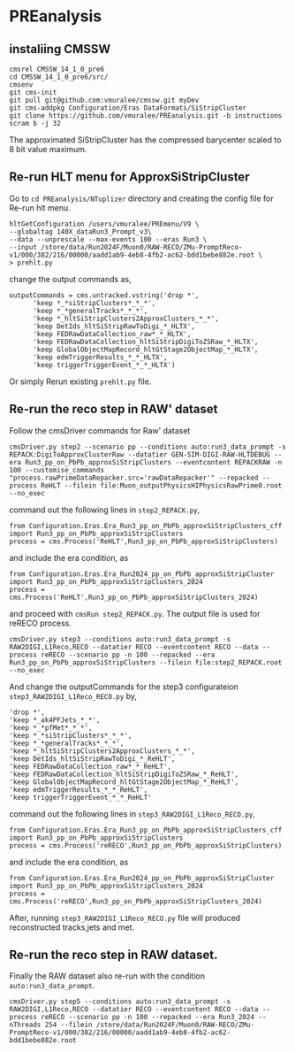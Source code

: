 # PREanalysis
## instaliing CMSSW

```
cmsrel CMSSW_14_1_0_pre6
cd CMSSW_14_1_0_pre6/src/
cmsenv
git cms-init
git pull git@github.com:vmuralee/cmssw.git myDev
git cms-addpkg Configuration/Eras DataFormats/SiStripCluster
git clone https://github.com/vmuralee/PREanalysis.git -b instructions
scram b -j 32

```
The approximated SiStripCluster has the compressed barycenter scaled to 8 bit value maximum. 
## Re-run HLT menu for ApproxSiStripCluster
Go to `cd PREanalysis/NTuplizer` directory and creating the config file for Re-run hlt menu.

```
hltGetConfiguration /users/vmuralee/PREmenu/V9 \
--globaltag 140X_dataRun3_Prompt_v3\
--data --unprescale --max-events 100 --eras Run3 \
--input /store/data/Run2024F/Muon0/RAW-RECO/ZMu-PromptReco-v1/000/382/216/00000/aadd1ab9-4eb8-4fb2-ac62-bdd1bebe882e.root \
> prehlt.py
```
change the output commands as,

```
outputCommands = cms.untracked.vstring('drop *',
      'keep *_*siStripClusters*_*_*',
      'keep *_*generalTracks*_*_*',
      'keep *_hltSiStripClusters2ApproxClusters_*_*',
      'keep DetIds_hltSiStripRawToDigi_*_HLTX',
      'keep FEDRawDataCollection_raw*_*_HLTX',
      'keep FEDRawDataCollection_hltSiStripDigiToZSRaw_*_HLTX',
      'keep GlobalObjectMapRecord_hltGtStage2ObjectMap_*_HLTX',
      'keep edmTriggerResults_*_*_HLTX',
      'keep triggerTriggerEvent_*_*_HLTX')

```
Or simply Rerun existing `prehlt.py` file.
## Re-run the reco step in RAW' dataset
Follow the cmsDriver commands for Raw' dataset
```
cmsDriver.py step2 --scenario pp --conditions auto:run3_data_prompt -s REPACK:DigiToApproxClusterRaw --datatier GEN-SIM-DIGI-RAW-HLTDEBUG --era Run3_pp_on_PbPb_approxSiStripClusters --eventcontent REPACKRAW -n 100 --customise_commands "process.rawPrimeDataRepacker.src='rawDataRepacker'" --repacked --process ReHLT --filein file:Muon_outputPhysicsHIPhysicsRawPrime0.root --no_exec 
```
command out the following lines in `step2_REPACK.py`,
```
from Configuration.Eras.Era_Run3_pp_on_PbPb_approxSiStripClusters_cff import Run3_pp_on_PbPb_approxSiStripClusters
process = cms.Process('ReHLT',Run3_pp_on_PbPb_approxSiStripClusters)
```
and include the era condition, as 

```
from Configuration.Eras.Era_Run2024_pp_on_PbPb_approxSiStripCluster import Run3_pp_on_PbPb_approxSiStripClusters_2024
process = cms.Process('ReHLT',Run3_pp_on_PbPb_approxSiStripClusters_2024)
```
and proceed with `cmsRun step2_REPACK.py`. The output file is used for reRECO process. 
```
cmsDriver.py step3 --conditions auto:run3_data_prompt -s RAW2DIGI,L1Reco,RECO --datatier RECO --eventcontent RECO --data --process reRECO --scenario pp -n 100 --repacked --era Run3_pp_on_PbPb_approxSiStripClusters --filein file:step2_REPACK.root --no_exec 
```
And change the outputCommands for the step3 configurateion `step3_RAW2DIGI_L1Reco_RECO.py`  by,
```
'drop *',
'keep *_ak4PFJets_*_*',
'keep *_*pfMet*_*_*',
'keep *_*siStripClusters*_*_*',
'keep *_*generalTracks*_*_*',
'keep *_hltSiStripClusters2ApproxClusters_*_*',
'keep DetIds_hltSiStripRawToDigi_*_ReHLT',
'keep FEDRawDataCollection_raw*_*_ReHLT',
'keep FEDRawDataCollection_hltSiStripDigiToZSRaw_*_ReHLT',
'keep GlobalObjectMapRecord_hltGtStage2ObjectMap_*_ReHLT',
'keep edmTriggerResults_*_*_ReHLT',
'keep triggerTriggerEvent_*_*_ReHLT'
```
command out the following lines in `step3_RAW2DIGI_L1Reco_RECO.py`,
```
from Configuration.Eras.Era_Run3_pp_on_PbPb_approxSiStripClusters_cff import Run3_pp_on_PbPb_approxSiStripClusters
process = cms.Process('reRECO',Run3_pp_on_PbPb_approxSiStripClusters)
```
and include the era condition, as 

```
from Configuration.Eras.Era_Run2024_pp_on_PbPb_approxSiStripCluster import Run3_pp_on_PbPb_approxSiStripClusters_2024
process = cms.Process('reRECO',Run3_pp_on_PbPb_approxSiStripClusters_2024)
```
After, running `step3_RAW2DIGI_L1Reco_RECO.py` file will produced reconstructed tracks,jets and met. 

## Re-run the reco step in RAW dataset.

Finally the RAW dataset also re-run with the condition `auto:run3_data_prompt`. 
```
cmsDriver.py step5 --conditions auto:run3_data_prompt -s RAW2DIGI,L1Reco,RECO --datatier RECO --eventcontent RECO --data --process reRECO --scenario pp -n 100 --repacked --era Run3_2024 --nThreads 254 --filein /store/data/Run2024F/Muon0/RAW-RECO/ZMu-PromptReco-v1/000/382/216/00000/aadd1ab9-4eb8-4fb2-ac62-bdd1bebe882e.root
```
